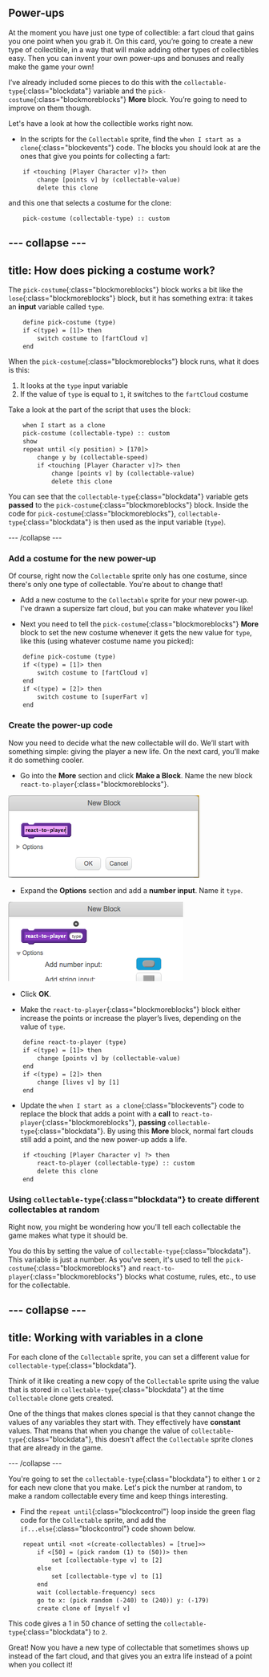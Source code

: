 ## Power-ups

At the moment you have just one type of collectible: a fart cloud that gains you one point when you grab it. On this card, you’re going to create a new type of collectible, in a way that will make adding other types of collectibles easy. Then you can invent your own power-ups and bonuses and really make the game your own!

I’ve already included some pieces to do this with the `collectable-type`{:class="blockdata"} variable and the `pick-costume`{:class="blockmoreblocks"} **More** block. You’re going to need to improve on them though. 

Let's have a look at how the collectible works right now.

+ In the scripts for the `Collectable` sprite, find the `when I start as a clone`{:class="blockevents"} code. The blocks you should look at are the ones that give you points for collecting a fart:

```blocks
    if <touching [Player Character v]?> then
        change [points v] by (collectable-value)
        delete this clone
```

 and this one that selects a costume for the clone:

```blocks
    pick-costume (collectable-type) :: custom
```

--- collapse ---
---
title: How does picking a costume work?
---

The `pick-costume`{:class="blockmoreblocks"} block works a bit like the `lose`{:class="blockmoreblocks"} block, but it has something extra: it takes an **input** variable called `type`.

```blocks
    define pick-costume (type)
    if <(type) = [1]> then
        switch costume to [fartCloud v]
    end
```
    
When the `pick-costume`{:class="blockmoreblocks"} block runs, what it does is this:

 1. It looks at the `type` input variable
 1. If the value of `type` is equal to `1`, it switches to the `fartCloud` costume

Take a look at the part of the script that uses the block:

```blocks
    when I start as a clone
    pick-costume (collectable-type) :: custom
    show
    repeat until <(y position) > [170]>
        change y by (collectable-speed)
        if <touching [Player Character v]?> then
            change [points v] by (collectable-value)
            delete this clone
```

You can see that the `collectable-type`{:class="blockdata"} variable gets **passed** to the `pick-costume`{:class="blockmoreblocks"} block. Inside the code for `pick-costume`{:class="blockmoreblocks"}, `collectable-type`{:class="blockdata"} is then used as the input variable (`type`).

--- /collapse ---

### Add a costume for the new power-up

Of course, right now the `Collectable` sprite only has one costume, since there's only one type of collectable. You're about to change that!

+ Add a new costume to the `Collectable` sprite for your new power-up. I've drawn a supersize fart cloud, but you can make whatever you like!

+ Next you need to tell the `pick-costume`{:class="blockmoreblocks"} **More** block to set the new costume whenever it gets the new value for `type`, like this \(using whatever costume name you picked\): 

```blocks
    define pick-costume (type)
    if <(type) = [1]> then
        switch costume to [fartCloud v]
    end
    if <(type) = [2]> then
        switch costume to [superFart v]
    end
```

### Create the power-up code

Now you need to decide what the new collectable will do. We’ll start with something simple: giving the player a new life. On the next card, you’ll make it do something cooler. 

+ Go into the **More** section and click **Make a Block**. Name the new block `react-to-player`{:class="blockmoreblocks"}.

![Type in the name for the block](images/powerupMakeName.png)

+ Expand the **Options** section and add a **number input**. Name it `type`.

![Adding a number input to the block](images/powerupMakeInput.png)

+ Click **OK**. 

+ Make the `react-to-player`{:class="blockmoreblocks"} block either increase the points or increase the player’s lives, depending on the value of `type`.  

```blocks
    define react-to-player (type)
    if <(type) = [1]> then
        change [points v] by (collectable-value)
    end
    if <(type) = [2]> then
        change [lives v] by [1]
    end
```

+ Update the `when I start as a clone`{:class="blockevents"} code to replace the block that adds a point with a **call** to `react-to-player`{:class="blockmoreblocks"}, **passing** `collectable-type`{:class="blockdata"}. By using this **More** block, normal fart clouds still add a point, and the new power-up adds a life. 

```blocks
    if <touching [Player Character v] ?> then
        react-to-player (collectable-type) :: custom
        delete this clone
    end
```

### Using `collectable-type`{:class="blockdata"} to create different collectables at random

Right now, you might be wondering how you'll tell each collectable the game makes what type it should be.

You do this by setting the value of `collectable-type`{:class="blockdata"}. This variable is just a number. As you've seen, it's used to tell the `pick-costume`{:class="blockmoreblocks"} and `react-to-player`{:class="blockmoreblocks"} blocks what costume, rules, etc., to use for the collectable. 

--- collapse ---
---
title: Working with variables in a clone
---

For each clone of the `Collectable` sprite, you can set a different value for `collectable-type`{:class="blockdata"}. 

Think of it like creating a new copy of the `Collectable` sprite using the value that is stored in `collectable-type`{:class="blockdata"} at the time `Collectable` clone gets created. 

One of the things that makes clones special is that they cannot change the values of any variables they start with. They effectively have **constant** values. That means that when you change the value of `collectable-type`{:class="blockdata"}, this doesn't affect the `Collectable` sprite clones that are already in the game.

--- /collapse ---

You're going to set the `collectable-type`{:class="blockdata"} to either `1` or `2` for each new clone that you make. Let's pick the number at random, to make a random collectable every time and keep things interesting. 

+ Find the `repeat until`{:class="blockcontrol"} loop inside the green flag code for the `Collectable` sprite, and add the `if...else`{:class="blockcontrol"} code shown below.

```blocks
    repeat until <not <(create-collectables) = [true]>>
        if <[50] = (pick random (1) to (50))> then
            set [collectable-type v] to [2]
        else
            set [collectable-type v] to [1]
        end
        wait (collectable-frequency) secs
        go to x: (pick random (-240) to (240)) y: (-179)
        create clone of [myself v]
```

This code gives a 1 in 50 chance of setting the `collectable-type`{:class="blockdata"} to `2`.

Great! Now you have a new type of collectable that sometimes shows up instead of the fart cloud, and that gives you an extra life instead of a point when you collect it!
